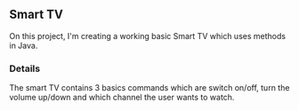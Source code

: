 ## Smart TV

On this project, I'm creating a working basic Smart TV which uses methods in Java.

### Details

The smart TV contains 3 basics commands which are switch on/off, turn the volume up/down and which channel the user wants to watch.
